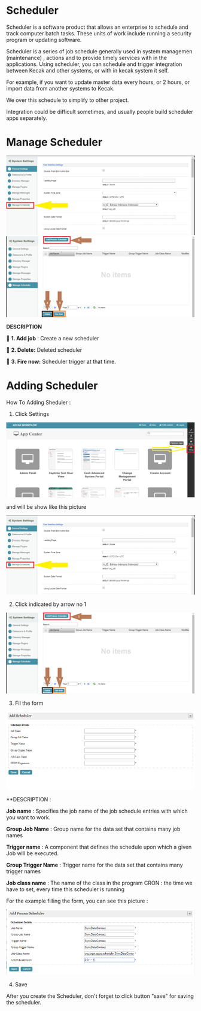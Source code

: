 # Scheduler

Scheduler is a software product that allows an enterprise to schedule and track computer batch tasks. These units of work include running a security program or updating software.

Scheduler is a series of job schedule generally used in system managemen (maintenance) , actions and to provide timely services with in the applications.
Using scheduler, you can schedule and trigger integration between Kecak and other systems, or with in kecak system it self. 

For example, if you want to update master data every hours, or 2 hours, or import data from another systems to Kecak.

We over this schedule to simplify to other project.

Integration could be difficult sometimes, and usually people build scheduler apps separately.

# Manage Scheduler

<img src = "https://raw.githubusercontent.com/kinnara-digital-studio/kecak-workflow/master/docs/assets/scheduler_manageScheduler.png" alt = "manage scheduler" />

<img src = "https://raw.githubusercontent.com/kinnara-digital-studio/kecak-workflow/master/docs/assets/scheduler_manageScheduleDetails.png" alt = "manage scheduler detail" />

**DESCRIPTION**

	**1. Add job** : Create a new scheduler

	**2. Delete:** Deleted scheduler

	**3. Fire now:** Scheduler trigger at that time.



# Adding Scheduler

How To Adding Sheduler :

1. Click Settings

<img src = "https://raw.githubusercontent.com/kinnara-digital-studio/kecak-workflow/master/docs/assets/scheduler_settings.png" alt = "scheduler settings" />

and will be show like this picture

<img src = "https://raw.githubusercontent.com/kinnara-digital-studio/kecak-workflow/master/docs/assets/scheduler_manageScheduler.png" alt = "manage scheduler" />

2. Click indicated by arrow no 1

<img src = "https://raw.githubusercontent.com/kinnara-digital-studio/kecak-workflow/master/docs/assets/scheduler_manageScheduleDetails.png" alt = "manage scheduler detail" />

3. Fil the form 

<img src = "https://raw.githubusercontent.com/kinnara-digital-studio/kecak-workflow/master/docs/assets/scheduler_add.png" alt = "scheduler add" />


**DESCRIPTION :

**Job name** : Specifies the job name of the job schedule entries with which you want to work.

**Group Job Name** : Group name for the data set that contains many job names

**Trigger name** : A component that defines the schedule upon which a given Job will be executed.

**Group Trigger Name** : Trigger name for the data set that contains many trigger names

**Job class name** : The name of the class in the program
CRON : the time we have to set, every time this scheduler is running

For the example filling the form, you can see this picture :

<img src = "https://raw.githubusercontent.com/kinnara-digital-studio/kecak-workflow/master/docs/assets/scheduler_FillAdd.png" alt = "scheduler fill add" />

4. Save

After you create the Scheduler, don't forget to click button "save" for saving the scheduler.
